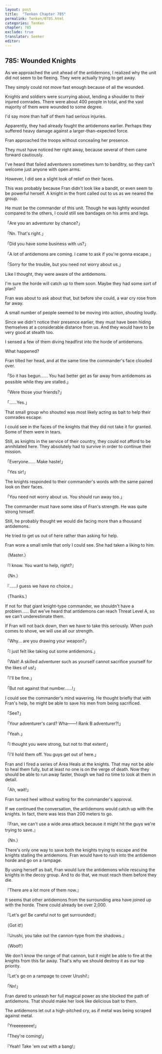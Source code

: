```yaml
---
layout: post
title:  "Tenken Chapter 785"
permalink: Tenken/0785.html
categories: TenKen
chapter: 785
exclude: true
translator: Seeker
editor: 
---
```

<h2 id="ch785">785: Wounded Knights</h2>

<p>As we approached the unit ahead of the antidemons, I realized why the unit did not seem to be fleeing. They were actually trying to get away.</p>

<p>They simply could not move fast enough because of all the wounded.</p>

<p>Knights and soldiers were scurrying about, lending a shoulder to their injured comrades. There were about 400 people in total, and the vast majority of them were wounded to some degree.</p>

<p>I'd say more than half of them had serious injuries.</p>

<p>Apparently, they had already fought the antidemons earlier. Perhaps they suffered heavy damage against a larger-than-expected force.</p>

<p>Fran approached the troops without concealing her presence.</p>

<p>They must have noticed her right away, because several of them came forward cautiously.</p>

<p>I've heard that failed adventurers sometimes turn to banditry, so they can't welcome just anyone with open arms.</p>

<p>However, I did see a slight look of relief on their faces.</p>

<p>This was probably because Fran didn't look like a bandit, or even seem to be powerful herself. A knight in the front called out to us as we neared the group.</p>

<p>He must be the commander of this unit. Though he was lightly wounded compared to the others, I could still see bandages on his arms and legs.</p>

<p>「Are you an adventurer by chance?」</p>
<p>「Nn. That's right.」</p>
<p>「Did you have some business with us?」</p>
<p>「A lot of antidemons are coming. I came to ask if you're gonna escape.」</p>
<p>「Sorry for the trouble, but you need not worry about us.」</p>

<p>Like I thought, they were aware of the antidemons.</p>

<p>I'm sure the horde will catch up to them soon. Maybe they had some sort of plan?</p>

<p>Fran was about to ask about that, but before she could, a war cry rose from far away.</p>

<p>A small number of people seemed to be moving into action, shouting loudly.</p>

<p>Since we didn't notice their presence earlier, they must have been hiding themselves at a considerable distance from us. And they would have to be very good at stealth too.</p>

<p>I sensed a few of them diving headfirst into the horde of antidemons.</p>

<p>What happened?</p>

<p>Fran tilted her head, and at the same time the commander's face clouded over.</p>

<p>「So it has begun…… You had better get as far away from antidemons as possible while they are stalled.」</p>
<p>「Were those your friends?」</p>
<p>「……Yes.」</p>

<p>That small group who shouted was most likely acting as bait to help their comrades escape.</p>

<p>I could see in the faces of the knights that they did not take it for granted. Some of them were in tears.</p>

<p>Still, as knights in the service of their country, they could not afford to be annihilated here. They absolutely had to survive in order to continue their mission.</p>

<p>「Everyone…… Make haste!」</p>
<p>「Yes sir!」</p>

<p>The knights responded to their commander's words with the same pained look on their faces.</p>

<p>「You need not worry about us. You should run away too.」</p>

<p>The commander must have some idea of Fran's strength. He was quite strong himself.</p>

<p>Still, he probably thought we would die facing more than a thousand antidemons.</p>

<p>He tried to get us out of here rather than asking for help.</p>
 
<p>Fran wore a small smile that only I could see. She had taken a liking to him.</p>

<p>（Master.）</p>
<p>『I know. You want to help, right?』</p>
<p>（Nn.）</p>
<p>『……I guess we have no choice.』</p>
<p>（Thanks.）</p>

<p>If not for that giant knight-type commander, we shouldn't have a problem…… But we've heard that antidemons can reach Threat Level A, so we can't underestimate them.</p>

<p>If Fran will not back down, then we have to take this seriously. When push comes to shove, we will use all our strength.</p>

<p>「Why… are you drawing your weapon?」</p>
<p>「I just felt like taking out some antidemons.」</p>
<p>「Wait! A skilled adventurer such as yourself cannot sacrifice yourself for the likes of us!」</p>
<p>「I'll be fine.」</p>
<p>「But not against that number……!」</p>

<p>I could see the commander's mind wavering. He thought briefly that with Fran's help, he might be able to save his men from being sacrificed.</p>

<p>「See?」</p>
<p>「Your adventurer's card? Wha――! Rank B adventurer?!」</p>
<p>「Yeah.」</p>
<p>「I thought you were strong, but not to that extent!」</p>
<p>「I'll hold them off. You guys get out of here.」</p>

<p>Fran and I fired a series of Area Heals at the knights. That may not be able to heal them fully, but at least no one is on the verge of death. Now they should be able to run away faster, though we had no time to look at them in detail.</p>

<p>「Ah, wait!」</p>

<p>Fran turned heel without waiting for the commander's approval.</p>

<p>If we continued the conversation, the antidemons would catch up with the knights. In fact, there was less than 200 meters to go.</p>

<p>『Fran, we can't use a wide area attack because it might hit the guys we're trying to save.』</p>
<p>（Nn.）</p>

<p>There's only one way to save both the knights trying to escape and the knights stalling the antidemons. Fran would have to rush into the antidemon horde and go on a rampage.</p>

<p>By using herself as bait, Fran would lure the antidemons while rescuing the knights in the decoy group. And to do that, we must reach them before they die.</p>

<p>『There are a lot more of them now.』</p>

<p>It seems that other antidemons from the surrounding area have joined up with the horde. There could already be over 2,000.</p>

<p>『Let's go! Be careful not to get surrounded!』</p>
<p>（Got it!）</p>
<p>『Urushi, you take out the cannon-type from the shadows.』</p>
<p>（Woof!）</p>

<p>We don't know the range of that cannon, but it might be able to fire at the knights from this far away. That's why we should destroy it as our top priority.</p>

<p>『Let's go on a rampage to cover Urushi!』</p>
<p>「Nn!」</p>

<p>Fran dared to unleash her full magical power as she blocked the path of antidemons. That should make her look like delicious bait to them.</p>

<p>The antidemons let out a high-pitched cry, as if metal was being scraped against metal.</p>

<p>「Yreeeeeeee!」</p>
<p>「They're coming!」</p>
<p>『Yeah! Take 'em out with a bang!』</p>



